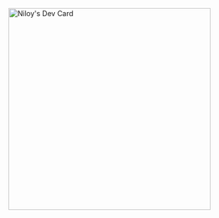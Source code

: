 



<a href="https://app.daily.dev/nilooy"><img src="https://api.daily.dev/devcards/e82e7824651646d28d83816d38addc91.png?r=k7p" width="400" alt="Niloy's Dev Card"/></a>
